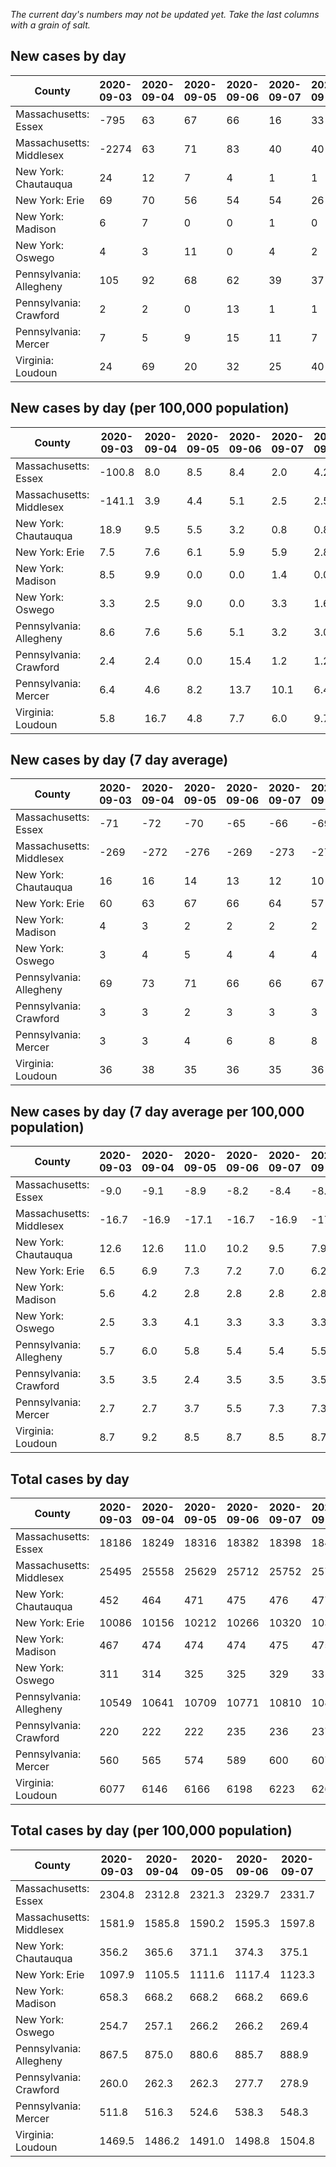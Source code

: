 _The current day's numbers may not be updated yet. Take the last columns with a grain of salt._
## New cases by day

| County | 2020-09-03 | 2020-09-04 | 2020-09-05 | 2020-09-06 | 2020-09-07 | 2020-09-08 | 2020-09-09 |
| --- | --- | --- | --- | --- | --- | --- | --- |
| Massachusetts: Essex | -795 | 63 | 67 | 66 | 16 | 33 |  |
| Massachusetts: Middlesex | -2274 | 63 | 71 | 83 | 40 | 40 |  |
| New York: Chautauqua | 24 | 12 | 7 | 4 | 1 | 1 |  |
| New York: Erie | 69 | 70 | 56 | 54 | 54 | 26 |  |
| New York: Madison | 6 | 7 | 0 | 0 | 1 | 0 |  |
| New York: Oswego | 4 | 3 | 11 | 0 | 4 | 2 |  |
| Pennsylvania: Allegheny | 105 | 92 | 68 | 62 | 39 | 37 |  |
| Pennsylvania: Crawford | 2 | 2 | 0 | 13 | 1 | 1 |  |
| Pennsylvania: Mercer | 7 | 5 | 9 | 15 | 11 | 7 |  |
| Virginia: Loudoun | 24 | 69 | 20 | 32 | 25 | 40 |  |

## New cases by day (per 100,000 population)

| County | 2020-09-03 | 2020-09-04 | 2020-09-05 | 2020-09-06 | 2020-09-07 | 2020-09-08 | 2020-09-09 |
| --- | --- | --- | --- | --- | --- | --- | --- |
| Massachusetts: Essex | -100.8 | 8.0 | 8.5 | 8.4 | 2.0 | 4.2 |  |
| Massachusetts: Middlesex | -141.1 | 3.9 | 4.4 | 5.1 | 2.5 | 2.5 |  |
| New York: Chautauqua | 18.9 | 9.5 | 5.5 | 3.2 | 0.8 | 0.8 |  |
| New York: Erie | 7.5 | 7.6 | 6.1 | 5.9 | 5.9 | 2.8 |  |
| New York: Madison | 8.5 | 9.9 | 0.0 | 0.0 | 1.4 | 0.0 |  |
| New York: Oswego | 3.3 | 2.5 | 9.0 | 0.0 | 3.3 | 1.6 |  |
| Pennsylvania: Allegheny | 8.6 | 7.6 | 5.6 | 5.1 | 3.2 | 3.0 |  |
| Pennsylvania: Crawford | 2.4 | 2.4 | 0.0 | 15.4 | 1.2 | 1.2 |  |
| Pennsylvania: Mercer | 6.4 | 4.6 | 8.2 | 13.7 | 10.1 | 6.4 |  |
| Virginia: Loudoun | 5.8 | 16.7 | 4.8 | 7.7 | 6.0 | 9.7 |  |

## New cases by day (7 day average)

| County | 2020-09-03 | 2020-09-04 | 2020-09-05 | 2020-09-06 | 2020-09-07 | 2020-09-08 | 2020-09-09 |
| --- | --- | --- | --- | --- | --- | --- | --- |
| Massachusetts: Essex | -71 | -72 | -70 | -65 | -66 | -69 |  |
| Massachusetts: Middlesex | -269 | -272 | -276 | -269 | -273 | -277 |  |
| New York: Chautauqua | 16 | 16 | 14 | 13 | 12 | 10 |  |
| New York: Erie | 60 | 63 | 67 | 66 | 64 | 57 |  |
| New York: Madison | 4 | 3 | 2 | 2 | 2 | 2 |  |
| New York: Oswego | 3 | 4 | 5 | 4 | 4 | 4 |  |
| Pennsylvania: Allegheny | 69 | 73 | 71 | 66 | 66 | 67 |  |
| Pennsylvania: Crawford | 3 | 3 | 2 | 3 | 3 | 3 |  |
| Pennsylvania: Mercer | 3 | 3 | 4 | 6 | 8 | 8 |  |
| Virginia: Loudoun | 36 | 38 | 35 | 36 | 35 | 36 |  |

## New cases by day (7 day average per 100,000 population)

| County | 2020-09-03 | 2020-09-04 | 2020-09-05 | 2020-09-06 | 2020-09-07 | 2020-09-08 | 2020-09-09 |
| --- | --- | --- | --- | --- | --- | --- | --- |
| Massachusetts: Essex | -9.0 | -9.1 | -8.9 | -8.2 | -8.4 | -8.7 |  |
| Massachusetts: Middlesex | -16.7 | -16.9 | -17.1 | -16.7 | -16.9 | -17.2 |  |
| New York: Chautauqua | 12.6 | 12.6 | 11.0 | 10.2 | 9.5 | 7.9 |  |
| New York: Erie | 6.5 | 6.9 | 7.3 | 7.2 | 7.0 | 6.2 |  |
| New York: Madison | 5.6 | 4.2 | 2.8 | 2.8 | 2.8 | 2.8 |  |
| New York: Oswego | 2.5 | 3.3 | 4.1 | 3.3 | 3.3 | 3.3 |  |
| Pennsylvania: Allegheny | 5.7 | 6.0 | 5.8 | 5.4 | 5.4 | 5.5 |  |
| Pennsylvania: Crawford | 3.5 | 3.5 | 2.4 | 3.5 | 3.5 | 3.5 |  |
| Pennsylvania: Mercer | 2.7 | 2.7 | 3.7 | 5.5 | 7.3 | 7.3 |  |
| Virginia: Loudoun | 8.7 | 9.2 | 8.5 | 8.7 | 8.5 | 8.7 |  |

## Total cases by day

| County | 2020-09-03 | 2020-09-04 | 2020-09-05 | 2020-09-06 | 2020-09-07 | 2020-09-08 | 2020-09-09 |
| --- | --- | --- | --- | --- | --- | --- | --- |
| Massachusetts: Essex | 18186 | 18249 | 18316 | 18382 | 18398 | 18431 |  |
| Massachusetts: Middlesex | 25495 | 25558 | 25629 | 25712 | 25752 | 25792 |  |
| New York: Chautauqua | 452 | 464 | 471 | 475 | 476 | 477 |  |
| New York: Erie | 10086 | 10156 | 10212 | 10266 | 10320 | 10346 |  |
| New York: Madison | 467 | 474 | 474 | 474 | 475 | 475 |  |
| New York: Oswego | 311 | 314 | 325 | 325 | 329 | 331 |  |
| Pennsylvania: Allegheny | 10549 | 10641 | 10709 | 10771 | 10810 | 10847 |  |
| Pennsylvania: Crawford | 220 | 222 | 222 | 235 | 236 | 237 |  |
| Pennsylvania: Mercer | 560 | 565 | 574 | 589 | 600 | 607 |  |
| Virginia: Loudoun | 6077 | 6146 | 6166 | 6198 | 6223 | 6263 |  |

## Total cases by day (per 100,000 population)

| County | 2020-09-03 | 2020-09-04 | 2020-09-05 | 2020-09-06 | 2020-09-07 | 2020-09-08 | 2020-09-09 |
| --- | --- | --- | --- | --- | --- | --- | --- |
| Massachusetts: Essex | 2304.8 | 2312.8 | 2321.3 | 2329.7 | 2331.7 | 2335.9 |  |
| Massachusetts: Middlesex | 1581.9 | 1585.8 | 1590.2 | 1595.3 | 1597.8 | 1600.3 |  |
| New York: Chautauqua | 356.2 | 365.6 | 371.1 | 374.3 | 375.1 | 375.9 |  |
| New York: Erie | 1097.9 | 1105.5 | 1111.6 | 1117.4 | 1123.3 | 1126.2 |  |
| New York: Madison | 658.3 | 668.2 | 668.2 | 668.2 | 669.6 | 669.6 |  |
| New York: Oswego | 254.7 | 257.1 | 266.2 | 266.2 | 269.4 | 271.1 |  |
| Pennsylvania: Allegheny | 867.5 | 875.0 | 880.6 | 885.7 | 888.9 | 892.0 |  |
| Pennsylvania: Crawford | 260.0 | 262.3 | 262.3 | 277.7 | 278.9 | 280.0 |  |
| Pennsylvania: Mercer | 511.8 | 516.3 | 524.6 | 538.3 | 548.3 | 554.7 |  |
| Virginia: Loudoun | 1469.5 | 1486.2 | 1491.0 | 1498.8 | 1504.8 | 1514.5 |  |
